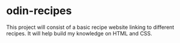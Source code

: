 # odin-recipes
This project will consist of a basic recipe website linking to different recipes.  It will help build my knowledge on HTML and CSS.